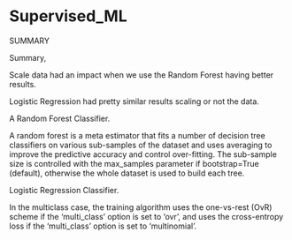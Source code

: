 # Supervised_ML

SUMMARY 

Summary, 

Scale data had an impact when we use the Random Forest having better results. 

Logistic Regression had pretty similar results scaling or not the data. 


A Random Forest Classifier.

A random forest is a meta estimator that fits a number of decision tree classifiers on various sub-samples of the dataset and uses averaging to 
improve the predictive accuracy and control over-fitting. The sub-sample size is controlled with the max_samples parameter if bootstrap=True (default), 
otherwise the whole dataset is used to build each tree.


Logistic Regression Classifier.

In the multiclass case, the training algorithm uses the one-vs-rest (OvR) scheme if the ‘multi_class’ option is set to ‘ovr’, and uses the cross-entropy 
loss if the ‘multi_class’ option is set to ‘multinomial’. 





